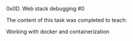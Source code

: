  0x0D. Web stack debugging #0 

The content of this task was completed to teach:

Working with docker and containerization
